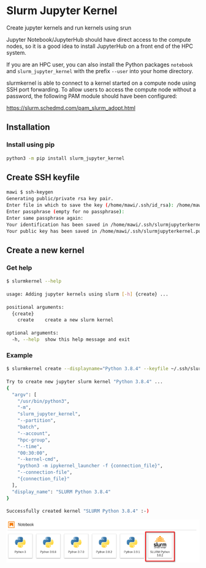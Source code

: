 # Slurm Jupyter Kernel

Create jupyter kernels and run kernels using srun

Jupyter Notebook/JupyterHub should have direct access to the compute nodes, so it is a good idea to install JupyterHub on a front end of the HPC system.

If you are an HPC user, you can also install the Python packages `notebook` and `slurm_jupyter_kernel` with the prefix `--user` into your home directory.

slurmkernel is able to connect to a kernel started on a compute node using SSH port forwarding.
To allow users to access the compute node without a password, the following PAM module should have been configured:

https://slurm.schedmd.com/pam_slurm_adopt.html

## Installation

### Install using pip

```bash
python3 -m pip install slurm_jupyter_kernel
```

## Create SSH keyfile

```bash
mawi $ ssh-keygen                
Generating public/private rsa key pair.
Enter file in which to save the key (/home/mawi/.ssh/id_rsa): /home/mawi/.ssh/slurmjupyterkernel     
Enter passphrase (empty for no passphrase): 
Enter same passphrase again: 
Your identification has been saved in /home/mawi/.ssh/slurmjupyterkernel
Your public key has been saved in /home/mawi/.ssh/slurmjupyterkernel.pub
```

## Create a new kernel

### Get help

```bash
$ slurmkernel --help

usage: Adding jupyter kernels using slurm [-h] {create} ...

positional arguments:
  {create}
    create    create a new slurm kernel

optional arguments:
  -h, --help  show this help message and exit

```

### Example

```bash
$ slurmkernel create --displayname="Python 3.8.4" --keyfile ~/.ssh/slurmjupyterkernel --account=hpc-group --time=00:30:00 --kernel-cmd="python3 -m ipykernel_launcher -f {connection_file}" --partition=batch

Try to create new jupyter slurm kernel "Python 3.8.4" ...
{
  "argv": [
    "/usr/bin/python3",
    "-m",
    "slurm_jupyter_kernel",
    "--partition",
    "batch",
    "--account",
    "hpc-group",
    "--time",
    "00:30:00",
    "--kernel-cmd",
    "python3 -m ipykernel_launcher -f {connection_file}",
    "--connection-file",
    "{connection_file}"
  ],
  "display_name": "SLURM Python 3.8.4"
}

Successfully created kernel "SLURM Python 3.8.4" :-)

```

![Example](imgs/example.png)
